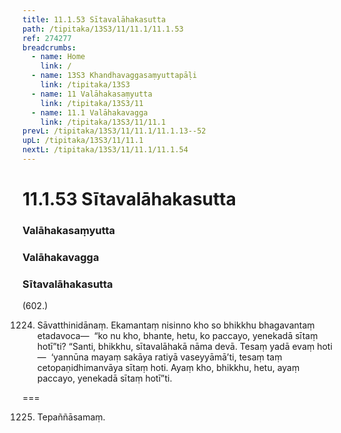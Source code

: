 ```yaml
---
title: 11.1.53 Sītavalāhakasutta
path: /tipitaka/13S3/11/11.1/11.1.53
ref: 274277
breadcrumbs:
  - name: Home
    link: /
  - name: 13S3 Khandhavaggasaṃyuttapāḷi
    link: /tipitaka/13S3
  - name: 11 Valāhakasaṃyutta
    link: /tipitaka/13S3/11
  - name: 11.1 Valāhakavagga
    link: /tipitaka/13S3/11/11.1
prevL: /tipitaka/13S3/11/11.1/11.1.13--52
upL: /tipitaka/13S3/11/11.1
nextL: /tipitaka/13S3/11/11.1/11.1.54
---
```


# 11.1.53 Sītavalāhakasutta

### Valāhakasaṃyutta

### Valāhakavagga

### Sītavalāhakasutta

(602.)

1224. Sāvatthinidānaṃ. Ekamantaṃ nisinno kho so bhikkhu bhagavantaṃ etadavoca—  “ko nu kho, bhante, hetu, ko paccayo, yenekadā sītaṃ hotī”ti? “Santi, bhikkhu, sītavalāhakā nāma devā. Tesaṃ yadā evaṃ hoti—  ‘yannūna mayaṃ sakāya ratiyā vaseyyāmā’ti, tesaṃ taṃ cetopaṇidhimanvāya sītaṃ hoti. Ayaṃ kho, bhikkhu, hetu, ayaṃ paccayo, yenekadā sītaṃ hotī”ti.

===

1225. Tepaññāsamaṃ.




